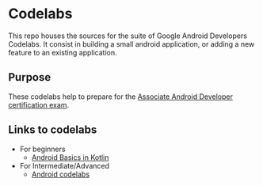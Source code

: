 # Codelabs
This repo houses the sources for the suite of Google Android Developers Codelabs. It consist in building a small android application, or adding a new feature to an existing application.

## Purpose
These codelabs help to prepare for the [Associate Android Developer certification exam](https://developers.google.com/certification/associate-android-developer).

## Links to codelabs
- For beginners
    - [Android Basics in Kotlin](https://developer.android.com/courses/android-basics-kotlin/course)
- For Intermediate/Advanced 
    - [Android codelabs](https://codelabs.developers.google.com/?cat=android&product=android)